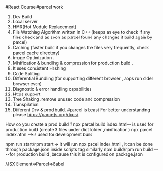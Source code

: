 #React Course
#parcel work
1. Dev Build
2. Local server
3. HMR(Hot Module Replacement)
4. File Watching Algorithm written in C++.(keeps an eye to check if any files check and as soon as parcel found any changes it build again by parcel)
5. Caching (faster build if you changes the files very frequently, check parcel cache directory) 
6. Image Optimization .
7. Minification & bundling & compression for production build . 
8. It uses consistent Hashing 
9. Code Spliting 
10. Differential Bundling (for supporting different browser , apps run older browser even)
11. Diagnostic & error handling capabilities
12. Https support 
13. Tree Shaking .remove unused code and compression
14. Transpilation
15. Different Dev & prod build.
#parcel is beast
For better understanding please https://parceljs.org/docs/

How do you create a prod build ?
npx parcel build index.html-- is used for production build  (create 3 files under dict folder ,minification )
npx parcel index.html -->is used for development build 


npm run start/npm start -> it will run npx pacel index.html , it can be done through package.json inside scripts tag
similarly npm build/npm run build ----for production build ,because this it is configured on package.json


/JSX Element=>Parcel=>Babel
